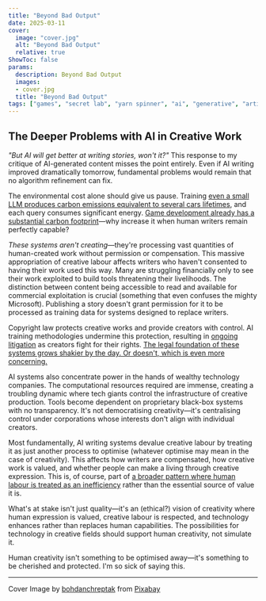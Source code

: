 ```yaml
---
title: "Beyond Bad Output"
date: 2025-03-11
cover:
  image: "cover.jpg"
  alt: "Beyond Bad Output"
  relative: true
ShowToc: false
params:
  description: Beyond Bad Output 
  images:
  - cover.jpg
  title: "Beyond Bad Output"
tags: ["games", "secret lab", "yarn spinner", "ai", "generative", "artificial intelligence", "thoughts", "obnoxious thought leadership", "ml", "rant", "here we go again"]
---
```


## The Deeper Problems with AI in Creative Work

_"But AI will get better at writing stories, won't it?"_ This response to my critique of AI-generated content misses the point entirely. Even if AI writing improved dramatically tomorrow, fundamental problems would remain that no algorithm refinement can fix.

The environmental cost alone should give us pause. Training [even a small LLM produces carbon emissions equivalent to several cars lifetimes](https://www.jmlr.org/papers/volume24/23-0069/23-0069.pdf), and each query consumes significant energy. [Game development already has a substantial carbon footprint](https://www.abc.net.au/news/science/2023-10-13/carbon-emissions-video-game-development-scope-3-climate-impact/102955178)—why increase it when human writers remain perfectly capable?

*These systems aren't creating*—they're processing vast quantities of human-created work without permission or compensation. This massive appropriation of creative labour affects writers who haven't consented to having their work used this way. Many are struggling financially only to see their work exploited to build tools threatening their livelihoods. The distinction between content being accessible to read and available for commercial exploitation is crucial (something that even confuses the mighty Microsoft). Publishing a story doesn't grant permission for it to be processed as training data for systems designed to replace writers.

Copyright law protects creative works and provide creators with control. AI training methodologies undermine this protection, resulting in [ongoing litigation](https://natlawreview.com/article/generative-ai-systems-tee-fair-use-fight) as creators fight for their rights. [The legal foundation of these systems grows shakier by the day. Or doesn't, which is even more concerning.](https://www.federalregister.gov/documents/2023/03/16/2023-05321/copyright-registration-guidance-works-containing-material-generated-by-artificial-intelligence)

AI systems also concentrate power in the hands of wealthy technology companies. The computational resources required are immense, creating a troubling dynamic where tech giants control the infrastructure of creative production. Tools become dependent on proprietary black-box systems with no transparency. It's not democratising creativity—it's centralising control under corporations whose interests don't align with individual creators.

Most fundamentally, AI writing systems devalue creative labour by treating it as just another process to optimise (whatever optimise may mean in the case of creativity). This affects how writers are compensated, how creative work is valued, and whether people can make a living through creative expression. This is, of course, part of [a broader pattern where human labour is treated as an inefficiency](https://imgur.com/rf1FJim) rather than the essential source of value it is.

What's at stake isn't just quality—it's an (ethical?) vision of creativity where human expression is valued, creative labour is respected, and technology enhances rather than replaces human capabilities. The possibilities for technology in creative fields should support human creativity, not simulate it. 

Human creativity isn't something to be optimised away—it's something to be cherished and protected. I'm so sick of saying this.

---

Cover Image by <a href="https://pixabay.com/photos/books-old-antique-literature-4812032/">bohdanchreptak</a> from <a href="https://pixabay.com/">Pixabay</a>